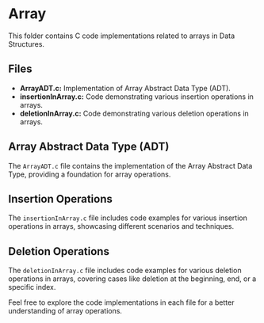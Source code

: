 # Array

This folder contains C code implementations related to arrays in Data Structures.

## Files

- **ArrayADT.c:** Implementation of Array Abstract Data Type (ADT).
- **insertionInArray.c:** Code demonstrating various insertion operations in arrays.
- **deletionInArray.c:** Code demonstrating various deletion operations in arrays.

## Array Abstract Data Type (ADT)

The `ArrayADT.c` file contains the implementation of the Array Abstract Data Type, providing a foundation for array operations.

## Insertion Operations

The `insertionInArray.c` file includes code examples for various insertion operations in arrays, showcasing different scenarios and techniques.

## Deletion Operations

The `deletionInArray.c` file includes code examples for various deletion operations in arrays, covering cases like deletion at the beginning, end, or a specific index.

Feel free to explore the code implementations in each file for a better understanding of array operations.
